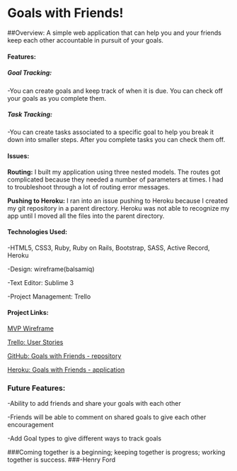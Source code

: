 # Goals with Friends!

##Overview:
A simple web application that can help you and your friends keep each other accountable in pursuit of your goals.

#### Features:
##### Goal Tracking:
-You can create goals and keep track of when it is due.  You can check off your goals as you complete them.

##### Task Tracking:
-You can create tasks associated to a specific goal to help you break it down into smaller steps.  After you complete tasks you can check them off.

#### Issues:

**Routing:**
I built my application using three nested models.  The routes got complicated because they needed a number of parameters at times.  I had to troubleshoot through a lot of routing error messages.


**Pushing to Heroku:**
I ran into an issue pushing to Heroku because I created my git repository in a parent directory.  Heroku was not able to recognize my app until I moved all the files into the parent directory.

#### Technologies Used:
-HTML5, CSS3, Ruby, Ruby on Rails, Bootstrap, SASS, Active Record, Heroku

-Design: wireframe(balsamiq)

-Text Editor: Sublime 3

-Project Management: Trello

#### Project Links:

[MVP Wireframe](https://trello.com/c/8QUNW0Df/11-mvp-wireframe)

[Trello: User Stories](https://trello.com/b/nUhoiFKy/goals-with-friends-dev)

[GitHub: Goals with Friends - repository](http://daquigley4.github.io/goals_with_friends/)

[Heroku: Goals with Friends - application](https://goals-with-friends.herokuapp.com/)

### Future Features:

-Ability to add friends and share your goals with each other

-Friends will be able to comment on shared goals to give each other encouragement

-Add Goal types to give different ways to track goals

###Coming together is a beginning; keeping together is progress; working together is success.
###-Henry Ford
